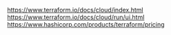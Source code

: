 https://www.terraform.io/docs/cloud/index.html
https://www.terraform.io/docs/cloud/run/ui.html
https://www.hashicorp.com/products/terraform/pricing